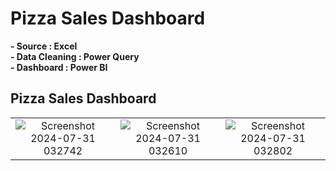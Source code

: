 # Pizza Sales Dashboard
**- Source : Excel**  
**- Data Cleaning : Power Query**  
**- Dashboard : Power BI**  

## Pizza Sales Dashboard

| | | |
|:-------------------------:|:-------------------------:|:-------------------------:|
| ![Screenshot 2024-07-31 032742](https://github.com/user-attachments/assets/91786948-8e8a-4334-8e1b-77fa9f94f015)| ![Screenshot 2024-07-31 032610](https://github.com/user-attachments/assets/6b137ca2-a9e4-48ee-b942-5ac94e0d47a6)   |  ![Screenshot 2024-07-31 032802](https://github.com/user-attachments/assets/ff75f195-161b-4251-be85-4f3d0403b5ba) |
